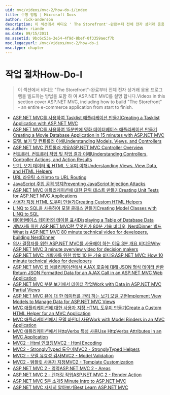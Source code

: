 ```yaml
---
uid: mvc/videos/mvc-2/how-do-i/index
title: 수행 방법 | Microsoft Docs
author: rick-anderson
description: 이 섹션에서 비디오 ' The Storefront'-완료부터 전체 전자 상거래 응용 프로그램을 빌드하는 방법을 포함 하 여 ASP.NET MVC를 설명 합니다.
ms.author: riande
ms.date: 09/15/2011
ms.assetid: 9bc6c53a-3e54-4f9d-8bef-0f3359aecf7b
msc.legacyurl: /mvc/videos/mvc-2/how-do-i
msc.type: chapter
---
```

<a name="how-do-i"></a><span data-ttu-id="afc8e-103">작업 절차</span><span class="sxs-lookup"><span data-stu-id="afc8e-103">How-Do-I</span></span>
====================
> <span data-ttu-id="afc8e-104">이 섹션에서 비디오 "The Storefront"-완료부터 전체 전자 상거래 응용 프로그램을 빌드하는 방법을 포함 하 여 ASP.NET MVC를 설명 합니다.</span><span class="sxs-lookup"><span data-stu-id="afc8e-104">Videos in this section cover ASP.NET MVC, including how to build "The Storefront" - an entire e-commerce application from start to finish.</span></span>


- [<span data-ttu-id="afc8e-105">ASP.NET MVC를 사용하여 Tasklist 애플리케이션 만들기</span><span class="sxs-lookup"><span data-stu-id="afc8e-105">Creating a Tasklist Application with ASP.NET MVC</span></span>](creating-a-tasklist-application-with-aspnet-mvc.md)
- [<span data-ttu-id="afc8e-106">ASP.NET MVC를 사용하여 15분만에 영화 데이터베이스 애플리케이션 만들기</span><span class="sxs-lookup"><span data-stu-id="afc8e-106">Creating a Movie Database Application in 15 minutes with ASP.NET MVC</span></span>](creating-a-movie-database-application-in-15-minutes-with-aspnet-mvc.md)
- [<span data-ttu-id="afc8e-107">모델, 보기 및 컨트롤러 이해</span><span class="sxs-lookup"><span data-stu-id="afc8e-107">Understanding Models, Views, and Controllers</span></span>](understanding-models-views-and-controllers.md)
- [<span data-ttu-id="afc8e-108">ASP.NET MVC 컨트롤러 개요</span><span class="sxs-lookup"><span data-stu-id="afc8e-108">ASP.NET MVC Controller Overview</span></span>](aspnet-mvc-controller-overview.md)
- [<span data-ttu-id="afc8e-109">컨트롤러, 컨트롤러 작업 및 작업 결과 이해</span><span class="sxs-lookup"><span data-stu-id="afc8e-109">Understanding Controllers, Controller Actions, and Action Results</span></span>](understanding-controllers-controller-actions-and-action-results.md)
- [<span data-ttu-id="afc8e-110">보기, 보기 데이터 및 HTML 도우미 이해</span><span class="sxs-lookup"><span data-stu-id="afc8e-110">Understanding Views, View Data, and HTML Helpers</span></span>](understanding-views-view-data-and-html-helpers.md)
- [<span data-ttu-id="afc8e-111">URL 라우팅 소개</span><span class="sxs-lookup"><span data-stu-id="afc8e-111">Intro to URL Routing</span></span>](an-introduction-to-url-routing.md)
- [<span data-ttu-id="afc8e-112">JavaScript 주입 공격 방지</span><span class="sxs-lookup"><span data-stu-id="afc8e-112">Preventing JavaScript Injection Attacks</span></span>](preventing-javascript-injection-attacks.md)
- [<span data-ttu-id="afc8e-113">ASP.NET MVC 애플리케이션에 대한 단위 테스트 만들기</span><span class="sxs-lookup"><span data-stu-id="afc8e-113">Creating Unit Tests for ASP.NET MVC Applications</span></span>](creating-unit-tests-for-aspnet-mvc-applications.md)
- [<span data-ttu-id="afc8e-114">사용자 지정 HTML 도우미 만들기</span><span class="sxs-lookup"><span data-stu-id="afc8e-114">Creating Custom HTML Helpers</span></span>](creating-custom-html-helpers.md)
- [<span data-ttu-id="afc8e-115">LINQ to SQL을 사용하여 모델 클래스 만들기</span><span class="sxs-lookup"><span data-stu-id="afc8e-115">Creating Model Classes with LINQ to SQL</span></span>](creating-model-classes-with-linq-to-sql.md)
- [<span data-ttu-id="afc8e-116">데이터베이스 데이터의 테이블 표시</span><span class="sxs-lookup"><span data-stu-id="afc8e-116">Displaying a Table of Database Data</span></span>](displaying-a-table-of-database-data.md)
- [<span data-ttu-id="afc8e-117">개발자를 위한 ASP.NET MVC란 무엇인가 80분 기술 비디오, NerdDinner 빌드</span><span class="sxs-lookup"><span data-stu-id="afc8e-117">What is ASP.NET MVC 80 minute technical video for developers, building NerdDinner</span></span>](what-is-aspnet-mvc-80-minute-technical-video-for-developers-building-nerddinner.md)
- [<span data-ttu-id="afc8e-118">의사 결정자를 위한 ASP.NET MVC를 사용해야 하는 이유 3분 개요 비디오</span><span class="sxs-lookup"><span data-stu-id="afc8e-118">Why ASP.NET MVC 3 minute overview video for decision makers</span></span>](why-aspnet-mvc-3-minute-overview-video-for-decision-makers.md)
- [<span data-ttu-id="afc8e-119">ASP.NET MVC: 개발자를 위한 방법 10 분 기술 비디오</span><span class="sxs-lookup"><span data-stu-id="afc8e-119">ASP.NET MVC: How 10 minute technical video for developers</span></span>](aspnet-mvc-how-10-minute-technical-video-for-developers.md)
- [<span data-ttu-id="afc8e-120">ASP.NET MVC 웹 애플리케이션에서 AJAX 호출에 대해 JSON 형식 데이터 반환</span><span class="sxs-lookup"><span data-stu-id="afc8e-120">Return JSON Formatted Data for an AJAX Call in an ASP.NET MVC Web Application</span></span>](how-do-i-return-json-formatted-data-for-an-ajax-call-in-an-aspnet-mvc-web-application.md)
- [<span data-ttu-id="afc8e-121">ASP.NET MVC 부분 보기에서 데이터 작업</span><span class="sxs-lookup"><span data-stu-id="afc8e-121">Work with Data in ASP.NET MVC Partial Views</span></span>](how-do-i-work-with-data-in-aspnet-mvc-partial-views.md)
- [<span data-ttu-id="afc8e-122">ASP.NET MVC 뷰에 대 한 데이터를 관리 하는 보기 모델 구현</span><span class="sxs-lookup"><span data-stu-id="afc8e-122">Implement View Models to Manage Data for ASP.NET MVC Views</span></span>](how-do-i-implement-view-models-to-manage-data-for-aspnet-mvc-views.md)
- [<span data-ttu-id="afc8e-123">MVC 애플리케이션에 대한 사용자 지정 HTML 도우미 만들기</span><span class="sxs-lookup"><span data-stu-id="afc8e-123">Create a Custom HTML Helper for an MVC Application</span></span>](how-do-i-create-a-custom-html-helper-for-an-mvc-application.md)
- [<span data-ttu-id="afc8e-124">MVC 애플리케이션에서 모델 바인더 사용</span><span class="sxs-lookup"><span data-stu-id="afc8e-124">Work with Model Binders in an MVC Application</span></span>](how-do-i-work-with-model-binders-in-an-mvc-application.md)
- [<span data-ttu-id="afc8e-125">MVC 애플리케이션에서 HttpVerbs 특성 사용</span><span class="sxs-lookup"><span data-stu-id="afc8e-125">Use HttpVerbs Attributes in an MVC Application</span></span>](how-do-i-use-httpverbs-attributes-in-an-mvc-application.md)
- [<span data-ttu-id="afc8e-126">MVC2 - Html 인코딩</span><span class="sxs-lookup"><span data-stu-id="afc8e-126">MVC2 - Html Encoding</span></span>](mvc2-html-encoding.md)
- [<span data-ttu-id="afc8e-127">MVC2 - StronglyTyped 도우미</span><span class="sxs-lookup"><span data-stu-id="afc8e-127">MVC2 - StronglyTyped Helpers</span></span>](mvc2-stronglytyped-helpers.md)
- [<span data-ttu-id="afc8e-128">MVC2 - 모델 유효성 검사</span><span class="sxs-lookup"><span data-stu-id="afc8e-128">MVC2 - Model Validation</span></span>](mvc2-model-validation.md)
- [<span data-ttu-id="afc8e-129">MVC2 - 템플릿 사용자 지정</span><span class="sxs-lookup"><span data-stu-id="afc8e-129">MVC2 - Template Customization</span></span>](mvc2-template-customization.md)
- [<span data-ttu-id="afc8e-130">ASP.NET MVC 2 - 영역</span><span class="sxs-lookup"><span data-stu-id="afc8e-130">ASP.NET MVC 2 - Areas</span></span>](aspnet-mvc-2-areas.md)
- [<span data-ttu-id="afc8e-131">ASP.NET MVC 2 - 렌더링 작업</span><span class="sxs-lookup"><span data-stu-id="afc8e-131">ASP.NET MVC 2 - Render Action</span></span>](aspnet-mvc-2-render-action.md)
- [<span data-ttu-id="afc8e-132">ASP.NET MVC 5분 소개</span><span class="sxs-lookup"><span data-stu-id="afc8e-132">5 Minute Intro to ASP.NET MVC</span></span>](5-minute-introduction-to-aspnet-mvc.md)
- [<span data-ttu-id="afc8e-133">ASP.NET MVC 자세히 알아보기</span><span class="sxs-lookup"><span data-stu-id="afc8e-133">Best Learn ASP.NET MVC</span></span>](how-to-best-learn-asp-net-mvc.md)
